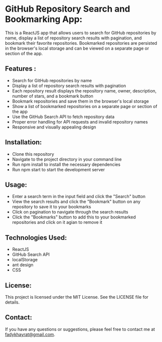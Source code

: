 # GitHub Repository Search and Bookmarking App:

This is a ReactJS app that allows users to search for GitHub repositories by name, display a list of repository search results with pagination, and bookmark their favorite repositories. Bookmarked repositories are persisted in the browser's local storage and can be viewed on a separate page or section of the app.

## Features :

- Search for GitHub repositories by name
- Display a list of repository search results with pagination
- Each repository result displays the repository name, owner, description, number of stars, and a bookmark button
- Bookmark repositories and save them in the browser's local storage
- Show a list of bookmarked repositories on a separate page or section of the app
- Use the GitHub Search API to fetch repository data
- Proper error handling for API requests and invalid repository names
- Responsive and visually appealing design

## Installation:

- Clone this repository
- Navigate to the project directory in your command line
- Run npm install to install the necessary dependencies
- Run npm start to start the development server

## Usage:

- Enter a search term in the input field and click the "Search" button
- View the search results and click the "Bookmark" button on any repository to save it to your bookmarks
- Click on pagination to navigate through the search results
- Click the "Bookmarks" button to add this to your bookmarked repositories and click on it agian to remove it

## Technologies Used:

- ReactJS
- GitHub Search API
- localStorage
- ant design
- CSS

## License:

This project is licensed under the MIT License. See the LICENSE file for details.

## Contact:

If you have any questions or suggestions, please feel free to contact me at fadykhayrat@gmail.com.
